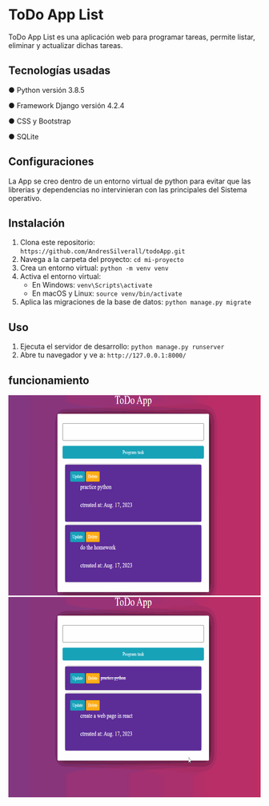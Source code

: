 # ToDo App List
ToDo App List es una aplicación web para programar tareas, permite listar, eliminar y actualizar dichas tareas.
## Tecnologías usadas

 ● Python versión 3.8.5
 
 ● Framework Django versión 4.2.4
 
 ● CSS y Bootstrap

 ● SQLite

 ## Configuraciones
 La App se creo dentro de un entorno virtual de python para evitar que las librerias y dependencias  no intervinieran con las principales del Sistema operativo.
## Instalación
1. Clona este repositorio: `https://github.com/AndresSilverall/todoApp.git`
2. Navega a la carpeta del proyecto: `cd mi-proyecto`
3. Crea un entorno virtual: `python -m venv venv`
4. Activa el entorno virtual: 
   - En Windows: `venv\Scripts\activate`
   - En macOS y Linux: `source venv/bin/activate`
5. Aplica las migraciones de la base de datos: `python manage.py migrate`
   
## Uso
1. Ejecuta el servidor de desarrollo: `python manage.py runserver`
2. Abre tu navegador y ve a: `http://127.0.0.1:8000/`
   
## funcionamiento
<img src="AnimationTwo.gif" alt="App en ejecucion" width="700" height="400">

<img src="Finished.gif" alt="Tarea finalizada" width="700" height="400">


